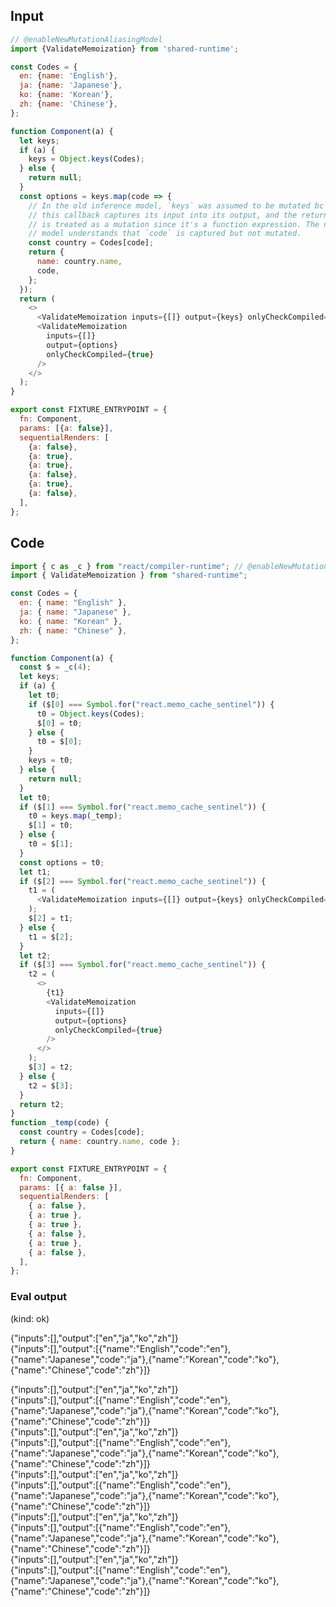 
## Input

```javascript
// @enableNewMutationAliasingModel
import {ValidateMemoization} from 'shared-runtime';

const Codes = {
  en: {name: 'English'},
  ja: {name: 'Japanese'},
  ko: {name: 'Korean'},
  zh: {name: 'Chinese'},
};

function Component(a) {
  let keys;
  if (a) {
    keys = Object.keys(Codes);
  } else {
    return null;
  }
  const options = keys.map(code => {
    // In the old inference model, `keys` was assumed to be mutated bc
    // this callback captures its input into its output, and the return
    // is treated as a mutation since it's a function expression. The new
    // model understands that `code` is captured but not mutated.
    const country = Codes[code];
    return {
      name: country.name,
      code,
    };
  });
  return (
    <>
      <ValidateMemoization inputs={[]} output={keys} onlyCheckCompiled={true} />
      <ValidateMemoization
        inputs={[]}
        output={options}
        onlyCheckCompiled={true}
      />
    </>
  );
}

export const FIXTURE_ENTRYPOINT = {
  fn: Component,
  params: [{a: false}],
  sequentialRenders: [
    {a: false},
    {a: true},
    {a: true},
    {a: false},
    {a: true},
    {a: false},
  ],
};

```

## Code

```javascript
import { c as _c } from "react/compiler-runtime"; // @enableNewMutationAliasingModel
import { ValidateMemoization } from "shared-runtime";

const Codes = {
  en: { name: "English" },
  ja: { name: "Japanese" },
  ko: { name: "Korean" },
  zh: { name: "Chinese" },
};

function Component(a) {
  const $ = _c(4);
  let keys;
  if (a) {
    let t0;
    if ($[0] === Symbol.for("react.memo_cache_sentinel")) {
      t0 = Object.keys(Codes);
      $[0] = t0;
    } else {
      t0 = $[0];
    }
    keys = t0;
  } else {
    return null;
  }
  let t0;
  if ($[1] === Symbol.for("react.memo_cache_sentinel")) {
    t0 = keys.map(_temp);
    $[1] = t0;
  } else {
    t0 = $[1];
  }
  const options = t0;
  let t1;
  if ($[2] === Symbol.for("react.memo_cache_sentinel")) {
    t1 = (
      <ValidateMemoization inputs={[]} output={keys} onlyCheckCompiled={true} />
    );
    $[2] = t1;
  } else {
    t1 = $[2];
  }
  let t2;
  if ($[3] === Symbol.for("react.memo_cache_sentinel")) {
    t2 = (
      <>
        {t1}
        <ValidateMemoization
          inputs={[]}
          output={options}
          onlyCheckCompiled={true}
        />
      </>
    );
    $[3] = t2;
  } else {
    t2 = $[3];
  }
  return t2;
}
function _temp(code) {
  const country = Codes[code];
  return { name: country.name, code };
}

export const FIXTURE_ENTRYPOINT = {
  fn: Component,
  params: [{ a: false }],
  sequentialRenders: [
    { a: false },
    { a: true },
    { a: true },
    { a: false },
    { a: true },
    { a: false },
  ],
};

```
      
### Eval output
(kind: ok) <div>{"inputs":[],"output":["en","ja","ko","zh"]}</div><div>{"inputs":[],"output":[{"name":"English","code":"en"},{"name":"Japanese","code":"ja"},{"name":"Korean","code":"ko"},{"name":"Chinese","code":"zh"}]}</div>
<div>{"inputs":[],"output":["en","ja","ko","zh"]}</div><div>{"inputs":[],"output":[{"name":"English","code":"en"},{"name":"Japanese","code":"ja"},{"name":"Korean","code":"ko"},{"name":"Chinese","code":"zh"}]}</div>
<div>{"inputs":[],"output":["en","ja","ko","zh"]}</div><div>{"inputs":[],"output":[{"name":"English","code":"en"},{"name":"Japanese","code":"ja"},{"name":"Korean","code":"ko"},{"name":"Chinese","code":"zh"}]}</div>
<div>{"inputs":[],"output":["en","ja","ko","zh"]}</div><div>{"inputs":[],"output":[{"name":"English","code":"en"},{"name":"Japanese","code":"ja"},{"name":"Korean","code":"ko"},{"name":"Chinese","code":"zh"}]}</div>
<div>{"inputs":[],"output":["en","ja","ko","zh"]}</div><div>{"inputs":[],"output":[{"name":"English","code":"en"},{"name":"Japanese","code":"ja"},{"name":"Korean","code":"ko"},{"name":"Chinese","code":"zh"}]}</div>
<div>{"inputs":[],"output":["en","ja","ko","zh"]}</div><div>{"inputs":[],"output":[{"name":"English","code":"en"},{"name":"Japanese","code":"ja"},{"name":"Korean","code":"ko"},{"name":"Chinese","code":"zh"}]}</div>